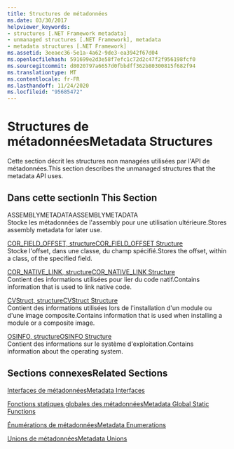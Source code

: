 ```yaml
---
title: Structures de métadonnées
ms.date: 03/30/2017
helpviewer_keywords:
- structures [.NET Framework metadata]
- unmanaged structures [.NET Framework], metadata
- metadata structures [.NET Framework]
ms.assetid: 3eeaec36-5e1a-4a62-9de3-ea3942f67d04
ms.openlocfilehash: 591699e2d3e58f7efc1c72d2c47f2f956198fcf0
ms.sourcegitcommit: d8020797a6657d0fbbdff362b80300815f682f94
ms.translationtype: MT
ms.contentlocale: fr-FR
ms.lasthandoff: 11/24/2020
ms.locfileid: "95685472"
---
```

# <a name="metadata-structures"></a><span data-ttu-id="e54b6-102">Structures de métadonnées</span><span class="sxs-lookup"><span data-stu-id="e54b6-102">Metadata Structures</span></span>

<span data-ttu-id="e54b6-103">Cette section décrit les structures non managées utilisées par l'API de métadonnées.</span><span class="sxs-lookup"><span data-stu-id="e54b6-103">This section describes the unmanaged structures that the metadata API uses.</span></span>  
  
## <a name="in-this-section"></a><span data-ttu-id="e54b6-104">Dans cette section</span><span class="sxs-lookup"><span data-stu-id="e54b6-104">In This Section</span></span>  

 <span data-ttu-id="e54b6-105">ASSEMBLYMETADATA</span><span class="sxs-lookup"><span data-stu-id="e54b6-105">ASSEMBLYMETADATA</span></span>  
 <span data-ttu-id="e54b6-106">Stocke les métadonnées de l'assembly pour une utilisation ultérieure.</span><span class="sxs-lookup"><span data-stu-id="e54b6-106">Stores assembly metadata for later use.</span></span>  
  
 [<span data-ttu-id="e54b6-107">COR_FIELD_OFFSET, structure</span><span class="sxs-lookup"><span data-stu-id="e54b6-107">COR_FIELD_OFFSET Structure</span></span>](cor-field-offset-structure.md)  
 <span data-ttu-id="e54b6-108">Stocke l'offset, dans une classe, du champ spécifié.</span><span class="sxs-lookup"><span data-stu-id="e54b6-108">Stores the offset, within a class, of the specified field.</span></span>  
  
 [<span data-ttu-id="e54b6-109">COR_NATIVE_LINK, structure</span><span class="sxs-lookup"><span data-stu-id="e54b6-109">COR_NATIVE_LINK Structure</span></span>](cor-native-link-structure.md)  
 <span data-ttu-id="e54b6-110">Contient des informations utilisées pour lier du code natif.</span><span class="sxs-lookup"><span data-stu-id="e54b6-110">Contains information that is used to link native code.</span></span>  
  
 [<span data-ttu-id="e54b6-111">CVStruct, structure</span><span class="sxs-lookup"><span data-stu-id="e54b6-111">CVStruct Structure</span></span>](cvstruct-structure.md)  
 <span data-ttu-id="e54b6-112">Contient des informations utilisées lors de l'installation d'un module ou d'une image composite.</span><span class="sxs-lookup"><span data-stu-id="e54b6-112">Contains information that is used when installing a module or a composite image.</span></span>  
  
 [<span data-ttu-id="e54b6-113">OSINFO, structure</span><span class="sxs-lookup"><span data-stu-id="e54b6-113">OSINFO Structure</span></span>](osinfo-structure.md)  
 <span data-ttu-id="e54b6-114">Contient des informations sur le système d'exploitation.</span><span class="sxs-lookup"><span data-stu-id="e54b6-114">Contains information about the operating system.</span></span>  
  
## <a name="related-sections"></a><span data-ttu-id="e54b6-115">Sections connexes</span><span class="sxs-lookup"><span data-stu-id="e54b6-115">Related Sections</span></span>  

 [<span data-ttu-id="e54b6-116">Interfaces de métadonnées</span><span class="sxs-lookup"><span data-stu-id="e54b6-116">Metadata Interfaces</span></span>](metadata-interfaces.md)  
  
 [<span data-ttu-id="e54b6-117">Fonctions statiques globales des métadonnées</span><span class="sxs-lookup"><span data-stu-id="e54b6-117">Metadata Global Static Functions</span></span>](metadata-global-static-functions.md)  
  
 [<span data-ttu-id="e54b6-118">Énumérations de métadonnées</span><span class="sxs-lookup"><span data-stu-id="e54b6-118">Metadata Enumerations</span></span>](metadata-enumerations.md)  
  
 [<span data-ttu-id="e54b6-119">Unions de métadonnées</span><span class="sxs-lookup"><span data-stu-id="e54b6-119">Metadata Unions</span></span>](metadata-unions.md)
